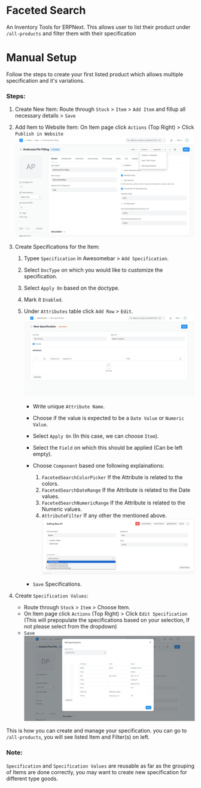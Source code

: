 
# Faceted Search

An Inventory Tools for ERPNext. This allows user to list their product under `/all-products` and filter them with their specification

# Manual Setup

Follow the steps to create your first listed product which allows multiple specification and it's variations.

### Steps:

1. Create New Item:
   Route through `Stock` > `Item` > `Add Item` and fillup all necessary details > `Save`
   
3. Add Item to Website Item:
   On Item page click `Actions` (Top Right) >  Click `Publish in Website`
   ![Screen shot of ](./assets/publish_in_website.png)

5. Create Specifications for the Item:
   1. Typee `Specification` in Awesomebar > `Add Specification`.
   2. Select `DocType` on which you would like to customize the specification.
   3. Select `Apply On` based on the doctype.
   4. Mark it `Enabled`.
   5. Under `Attributes` table click `Add Row` > `Edit`.
    ![Screen shot of ](./assets/specification.png)

      - Write unique `Attribute Name`.
      - Choose if the value is expected to be a `Date Value` or `Numeric Value`.
      - Select `Apply On` (In this case, we can choose `Item`).
      - Select the `Field` on which this should be applied (Can be left empty).
      - Choose `Component` based one following explainations:
        
          1. `FacetedSearchColorPicker` If the Attribute is related to the colors.
          2. `FacetedSearchDateRange` If the Attribute is related to the Date values.
          3. `FacetedSearchNumericRange` If the Attribute is related to the Numeric values.
          4. `AttributeFilter` If any other the mentioned above.
            ![Screen shot of ](./assets/specification_attribute.png)

      - `Save` Specifications.
7. Create `Specification Values`:
   - Route through `Stock` > `Item` > Choose Item.
   - On Item page click `Actions` (Top Right) >  Click `Edit Specification` (This will prepopulate the specifications based on your selection, If not please select from the dropdown)
   - `Save`
    ![Screen shot of ](./assets/edit_specifications.png)

This is how you can create and manage your specification. you can go to `/all-products`, you will see listed Item and Filter(s) on left.

### Note:
`Specification` and `Specification Values` are reusable as far as the grouping of Items are done correctly, you may want to create new specification for different type goods.